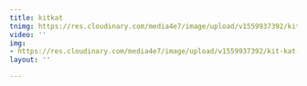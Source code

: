 ```yaml
---
title: kitkat
tnimg: https://res.cloudinary.com/media4e7/image/upload/v1559937392/kit-kat-case.jpg
video: ''
img:
- https://res.cloudinary.com/media4e7/image/upload/v1559937392/kit-kat-case.jpg
layout: ''

---
```

